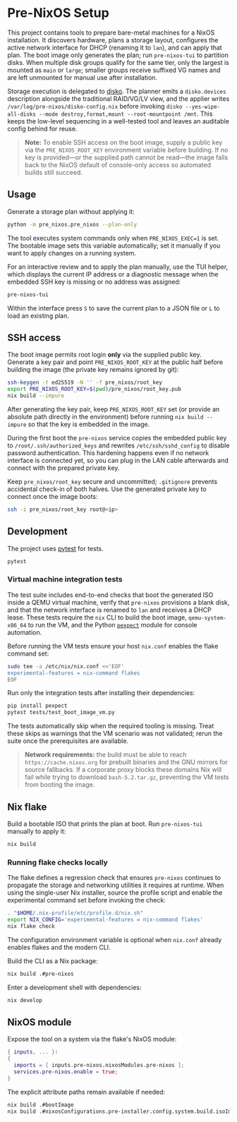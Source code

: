 # Pre-NixOS Setup

This project contains tools to prepare bare-metal machines for a NixOS installation. It discovers hardware, plans a storage layout, configures the active network interface for DHCP (renaming it to `lan`), and can apply that plan. The boot image only generates the plan; run `pre-nixos-tui` to partition disks. When multiple disk groups qualify for the same tier, only the largest is mounted as `main` or `large`; smaller groups receive suffixed VG names and are left unmounted for manual use after installation.

Storage execution is delegated to [disko](https://github.com/nix-community/disko). The planner emits a `disko.devices` description alongside the traditional RAID/VG/LV view, and the applier writes `/var/log/pre-nixos/disko-config.nix` before invoking `disko --yes-wipe-all-disks --mode destroy,format,mount --root-mountpoint /mnt`. This keeps the low-level sequencing in a well-tested tool and leaves an auditable config behind for reuse.

> **Note:** To enable SSH access on the boot image, supply a public key via the
> `PRE_NIXOS_ROOT_KEY` environment variable before building. If no key is
> provided—or the supplied path cannot be read—the image falls back to the
> NixOS default of console-only access so automated builds still succeed.

## Usage

Generate a storage plan without applying it:

```bash
python -m pre_nixos.pre_nixos --plan-only
```

The tool executes system commands only when `PRE_NIXOS_EXEC=1` is set. The
bootable image sets this variable automatically; set it manually if you want to
apply changes on a running system.

For an interactive review and to apply the plan manually, use the TUI helper,
which displays the current IP address or a diagnostic message when the
embedded SSH key is missing or no address was assigned:

```bash
pre-nixos-tui
```
Within the interface press `S` to save the current plan to a JSON file or `L`
to load an existing plan.

## SSH access

The boot image permits root login **only** via the supplied public key.
Generate a key pair and point `PRE_NIXOS_ROOT_KEY` at the public half before
building the image (the private key remains ignored by git):

```bash
ssh-keygen -t ed25519 -N '' -f pre_nixos/root_key
export PRE_NIXOS_ROOT_KEY=$(pwd)/pre_nixos/root_key.pub
nix build --impure
```

After generating the key pair, keep `PRE_NIXOS_ROOT_KEY` set (or provide an
absolute path directly in the environment) before running `nix build --impure`
so that the key is embedded in the image.

During the first boot the `pre-nixos` service copies the embedded public key to
`/root/.ssh/authorized_keys` and rewrites `/etc/ssh/sshd_config` to disable
password authentication. This hardening happens even if no network interface is
connected yet, so you can plug in the LAN cable afterwards and connect with the
prepared private key.

Keep `pre_nixos/root_key` secure and uncommitted; `.gitignore` prevents
accidental check-in of both halves. Use the generated
private key to connect once the image boots:

```bash
ssh -i pre_nixos/root_key root@<ip>
```

## Development

The project uses [pytest](https://pytest.org) for tests.

```bash
pytest
```

### Virtual machine integration tests

The test suite includes end-to-end checks that boot the generated ISO inside a
QEMU virtual machine, verify that `pre-nixos` provisions a blank disk, and that
the network interface is renamed to `lan` and receives a DHCP lease. These
tests require the `nix` CLI to build the boot image, `qemu-system-x86_64` to run
the VM, and the Python [`pexpect`](https://pexpect.readthedocs.io/) module for
console automation.

Before running the VM tests ensure your host `nix.conf` enables the flake
command set:

```bash
sudo tee -a /etc/nix/nix.conf <<'EOF'
experimental-features = nix-command flakes
EOF
```

Run only the integration tests after installing their dependencies:

```bash
pip install pexpect
pytest tests/test_boot_image_vm.py
```

The tests automatically skip when the required tooling is missing. Treat these
skips as warnings that the VM scenario was not validated; rerun the suite once
the prerequisites are available.

> **Network requirements:** the build must be able to reach
> `https://cache.nixos.org` for prebuilt binaries and the GNU mirrors for
> source fallbacks. If a corporate proxy blocks these domains Nix will fail
> while trying to download `bash-5.2.tar.gz`, preventing the VM tests from
> booting the image.

## Nix flake

Build a bootable ISO that prints the plan at boot. Run `pre-nixos-tui` manually
to apply it:

```bash
nix build
```

### Running flake checks locally

The flake defines a regression check that ensures `pre-nixos` continues to
propagate the storage and networking utilities it requires at runtime. When
using the single-user Nix installer, source the profile script and enable the
experimental command set before invoking the check:

```bash
. "$HOME/.nix-profile/etc/profile.d/nix.sh"
export NIX_CONFIG='experimental-features = nix-command flakes'
nix flake check
```

The configuration environment variable is optional when `nix.conf` already
enables flakes and the modern CLI.

Build the CLI as a Nix package:

```bash
nix build .#pre-nixos
```

Enter a development shell with dependencies:

```bash
nix develop
```

## NixOS module

Expose the tool on a system via the flake's NixOS module:

```nix
{ inputs, ... }:
{
  imports = [ inputs.pre-nixos.nixosModules.pre-nixos ];
  services.pre-nixos.enable = true;
}
```

The explicit attribute paths remain available if needed:

```bash
nix build .#bootImage
nix build .#nixosConfigurations.pre-installer.config.system.build.isoImage
```
